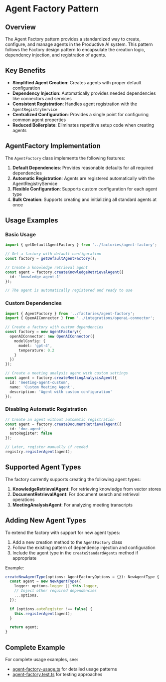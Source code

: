 # Agent Factory Pattern

## Overview

The Agent Factory pattern provides a standardized way to create, configure, and manage agents in the Productive AI system. This pattern follows the Factory design pattern to encapsulate the creation logic, dependency injection, and registration of agents.

## Key Benefits

- **Simplified Agent Creation**: Creates agents with proper default configuration
- **Dependency Injection**: Automatically provides needed dependencies like connectors and services
- **Consistent Registration**: Handles agent registration with the `AgentRegistryService`
- **Centralized Configuration**: Provides a single point for configuring common agent properties
- **Reduced Boilerplate**: Eliminates repetitive setup code when creating agents

## AgentFactory Implementation

The `AgentFactory` class implements the following features:

1. **Default Dependencies**: Provides reasonable defaults for all required dependencies
2. **Automatic Registration**: Agents are registered automatically with the AgentRegistryService
3. **Flexible Configuration**: Supports custom configuration for each agent type
4. **Bulk Creation**: Supports creating and initializing all standard agents at once

## Usage Examples

### Basic Usage

```typescript
import { getDefaultAgentFactory } from '../factories/agent-factory';

// Get a factory with default configuration
const factory = getDefaultAgentFactory();

// Create a knowledge retrieval agent
const agent = factory.createKnowledgeRetrievalAgent({
  id: 'knowledge-agent-1'
});

// The agent is automatically registered and ready to use
```

### Custom Dependencies

```typescript
import { AgentFactory } from '../factories/agent-factory';
import { OpenAIConnector } from '../integrations/openai-connector';

// Create a factory with custom dependencies
const factory = new AgentFactory({
  openAIConnector: new OpenAIConnector({
    modelConfig: {
      model: 'gpt-4',
      temperature: 0.2
    }
  })
});

// Create a meeting analysis agent with custom settings
const agent = factory.createMeetingAnalysisAgent({
  id: 'meeting-agent-custom',
  name: 'Custom Meeting Agent',
  description: 'Agent with custom configuration'
});
```

### Disabling Automatic Registration

```typescript
// Create an agent without automatic registration
const agent = factory.createDocumentRetrievalAgent({
  id: 'doc-agent',
  autoRegister: false
});

// Later, register manually if needed
registry.registerAgent(agent);
```

## Supported Agent Types

The factory currently supports creating the following agent types:

1. **KnowledgeRetrievalAgent**: For retrieving knowledge from vector stores
2. **DocumentRetrievalAgent**: For document search and retrieval operations
3. **MeetingAnalysisAgent**: For analyzing meeting transcripts

## Adding New Agent Types

To extend the factory with support for new agent types:

1. Add a new creation method to the `AgentFactory` class
2. Follow the existing pattern of dependency injection and configuration
3. Include the agent type in the `createStandardAgents` method if appropriate

Example:

```typescript
createNewAgentType(options: AgentFactoryOptions = {}): NewAgentType {
  const agent = new NewAgentType({
    logger: options.logger || this.logger,
    // Inject other required dependencies
    ...options,
  });

  if (options.autoRegister !== false) {
    this.registerAgent(agent);
  }

  return agent;
}
```

## Complete Example

For complete usage examples, see:
- [agent-factory-usage.ts](../examples/agent-factory-usage.ts) for detailed usage patterns
- [agent-factory.test.ts](../tests/agent-factory.test.ts) for testing approaches 